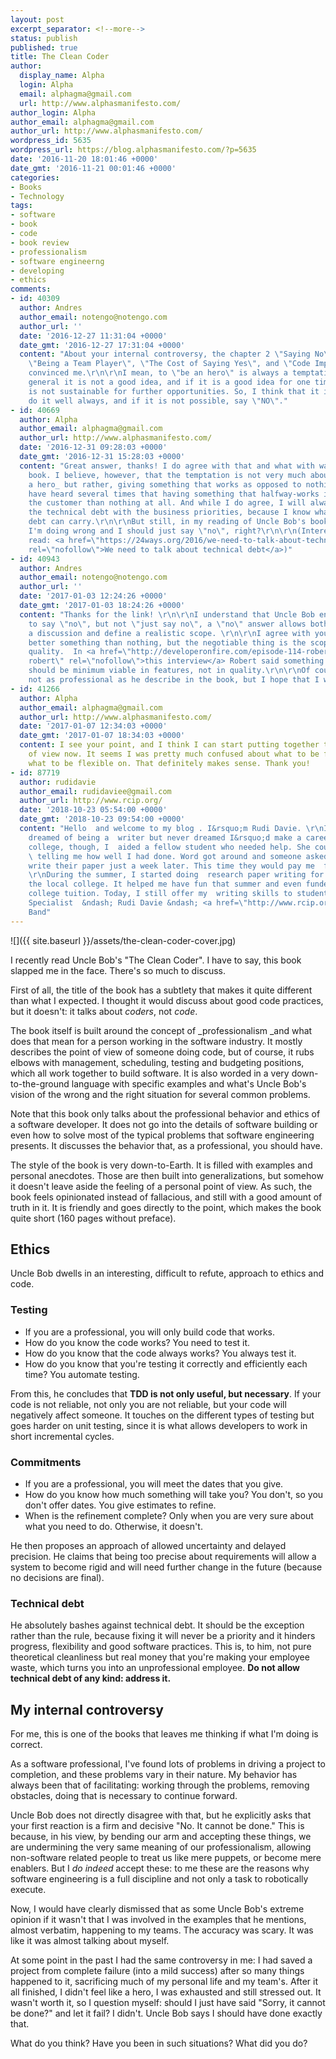 ```yaml
---
layout: post
excerpt_separator: <!--more-->
status: publish
published: true
title: The Clean Coder
author:
  display_name: Alpha
  login: Alpha
  email: alphagma@gmail.com
  url: http://www.alphasmanifesto.com/
author_login: Alpha
author_email: alphagma@gmail.com
author_url: http://www.alphasmanifesto.com/
wordpress_id: 5635
wordpress_url: https://blog.alphasmanifesto.com/?p=5635
date: '2016-11-20 18:01:46 +0000'
date_gmt: '2016-11-21 00:01:46 +0000'
categories:
- Books
- Technology
tags:
- software
- book
- code
- book review
- professionalism
- software engineerng
- developing
- ethics
comments:
- id: 40309
  author: Andres
  author_email: notengo@notengo.com
  author_url: ''
  date: '2016-12-27 11:31:04 +0000'
  date_gmt: '2016-12-27 17:31:04 +0000'
  content: "About your internal controversy, the chapter 2 \"Saying No\" (specifically
    \"Being a Team Player\", \"The Cost of Saying Yes\", and \"Code Imposible\") has
    convinced me.\r\n\r\nI mean, to \"be an hero\" is always a temptation, but in
    general it is not a good idea, and if it is a good idea for one time only, it
    is not sustainable for further opportunities. So, I think that it is better to
    do it well always, and if it is not possible, say \"NO\"."
- id: 40669
  author: Alpha
  author_email: alphagma@gmail.com
  author_url: http://www.alphasmanifesto.com/
  date: '2016-12-31 09:28:03 +0000'
  date_gmt: '2016-12-31 15:28:03 +0000'
  content: "Great answer, thanks! I do agree with that and what with was said in the
    book. I believe, however, that the temptation is not very much about _being
    a hero_ but rather, giving something that works as opposed to nothing.\r\n\r\nI
    have heard several times that having something that halfway-works is better for
    the customer than nothing at all. And while I do agree, I will always try to balance
    the technical debt with the business priorities, because I know what risks the
    debt can carry.\r\n\r\nBut still, in my reading of Uncle Bob's book, it seems
    I'm doing wrong and I should just say \"no\", right?\r\n\r\n(Interesting and related
    read: <a href=\"https://24ways.org/2016/we-need-to-talk-about-technical-debt/\"
    rel=\"nofollow\">We need to talk about technical debt</a>)"
- id: 40943
  author: Andres
  author_email: notengo@notengo.com
  author_url: ''
  date: '2017-01-03 12:24:26 +0000'
  date_gmt: '2017-01-03 18:24:26 +0000'
  content: "Thanks for the link! \r\n\r\nI understand that Uncle Bob encourage us
    to say \"no\", but not \"just say no\", a \"no\" answer allows both parts to start
    a discussion and define a realistic scope. \r\n\r\nI agree with you that it is
    better something than nothing, but the negotiable thing is the scope, not the
    quality.  In <a href=\"http://developeronfire.com/episode-114-robert-martin-master-craftsman
    robert\" rel=\"nofollow\">this interview</a> Robert said something like \"MVP\"
    should be minimum viable in features, not in quality.\r\n\r\nOf course, I am still
    not as professional as he describe in the book, but I hope that I will."
- id: 41266
  author: Alpha
  author_email: alphagma@gmail.com
  author_url: http://www.alphasmanifesto.com/
  date: '2017-01-07 12:34:03 +0000'
  date_gmt: '2017-01-07 18:34:03 +0000'
  content: I see your point, and I think I can start putting together the two points
    of view now. It seems I was pretty much confused about what to be firm about and
    what to be flexible on. That definitely makes sense. Thank you!
- id: 87719
  author: rudidavie
  author_email: rudidaviee@gmail.com
  author_url: http://www.rcip.org/
  date: '2018-10-23 05:54:00 +0000'
  date_gmt: '2018-10-23 09:54:00 +0000'
  content: "Hello  and welcome to my blog . I&rsquo;m Rudi Davie. \r\nI have always
    dreamed of being a  writer but never dreamed I&rsquo;d make a career of it. In
    college, though, I  aided a fellow student who needed help. She could not stop
    \ telling me how well I had done. Word got around and someone asked me for  to
    write their paper just a week later. This time they would pay me  for my work.
    \r\nDuring the summer, I started doing  research paper writing for students at
    the local college. It helped me have fun that summer and even funded some of my
    college tuition. Today, I still offer my  writing skills to students. \r\n \r\nWriting
    Specialist  &ndash; Rudi Davie &ndash; <a href=\"http://www.rcip.org/\" / rel=\"nofollow\">Rcip</a>
    Band"
---
```


![]({{ site.baseurl }}/assets/the-clean-coder-cover.jpg)

I recently read Uncle Bob's "The Clean Coder". I have to say, this book slapped me in the face. There's so much to discuss.

<!--more-->

First of all, the title of the book has a subtlety that makes it quite different than what I expected. I thought it would discuss about good code practices, but it doesn't: it talks about _coders_, not _code_.

The book itself is built around the concept of _professionalism _and what does that mean for a person working in the software industry. It mostly describes the point of view of someone doing code, but of course, it rubs elbows with management, scheduling, testing and budgeting positions, which all work together to build software. It is also worded in a very down-to-the-ground language with specific examples and what's Uncle Bob's vision of the wrong and the right situation for several common problems.

Note that this book only talks about the professional behavior and ethics of a software developer. It does not go into the details of software building or even how to solve most of the typical problems that software engineering presents. It discusses the behavior that, as a professional, you should have.

The style of the book is very down-to-Earth. It is filled with examples and personal anecdotes. Those are then built into generalizations, but somehow it doesn't leave aside the feeling of a personal point of view. As such, the book feels opinionated instead of fallacious, and still with a good amount of truth in it. It is friendly and goes directly to the point, which makes the book quite short (160 pages without preface).

## Ethics

Uncle Bob dwells in an interesting, difficult to refute, approach to ethics and code.

### Testing

- If you are a professional, you will only build code that works.
- How do you know the code works? You need to test it.
- How do you know that the code always works? You always test it.
- How do you know that you're testing it correctly and efficiently each time? You automate testing.

From this, he concludes that **TDD is not only useful, but necessary**. If your code is not reliable, not only you are not reliable, but your code will negatively affect someone. It touches on the different types of testing but goes harder on unit testing, since it is what allows developers to work in short incremental cycles.

### Commitments

- If you are a professional, you will meet the dates that you give.
- How do you know how much something will take you? You don't, so you don't offer dates. You give estimates to refine.
- When is the refinement complete? Only when you are very sure about what you need to do. Otherwise, it doesn't.

He then proposes an approach of allowed uncertainty and delayed precision. He claims that being too precise about requirements will allow a system to become rigid and will need further change in the future (because no decisions are final).

### Technical debt

He absolutely bashes against technical debt. It should be the exception rather than the rule, because fixing it will never be a priority and it hinders progress, flexibility and good software practices. This is, to him, not pure theoretical cleanliness but real money that you're making your employee waste, which turns you into an unprofessional employee. **Do not allow technical debt of any kind: address it.**

## My internal controversy

For me, this is one of the books that leaves me thinking if what I'm doing is correct.

As a software professional, I've found lots of problems in driving a project to completion, and these problems vary in their nature. My behavior has always been that of facilitating: working through the problems, removing obstacles, doing that is necessary to continue forward.

Uncle Bob does not directly disagree with that, but he explicitly asks that your first reaction is a firm and decisive "No. It cannot be done." This is because, in his view, by bending our arm and accepting these things, we are undermining the very same meaning of our professionalism, allowing non-software related people to treat us like mere puppets, or become mere enablers. But I _do indeed_ accept these: to me these are the reasons why software engineering is a full discipline and not only a task to robotically execute.

Now, I would have clearly dismissed that as some Uncle Bob's extreme opinion if it wasn't that I was involved in the examples that he mentions, almost verbatim, happening to my teams. The accuracy was scary. It was like it was almost talking about myself.

At some point in the past I had the same controversy in me: I had saved a project from complete failure (into a mild success) after so many things happened to it, sacrificing much of my personal life and my team's. After it all finished, I didn't feel like a hero, I was exhausted and still stressed out. It wasn't worth it, so I question myself: should I just have said "Sorry, it cannot be done?" and let it fail? I didn't. Uncle Bob says I should have done exactly that.

What do you think? Have you been in such situations? What did you do?
